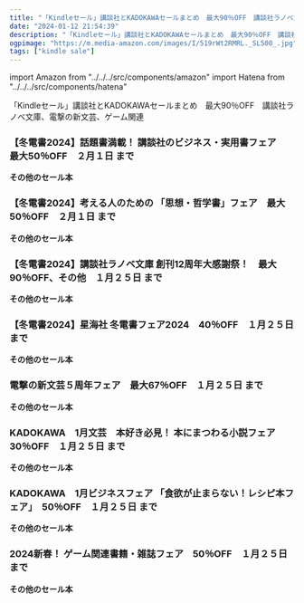 ```yaml
---
title: "「Kindleセール」講談社とKADOKAWAセールまとめ　最大90％OFF　講談社ラノベ文庫、電撃の新文芸、ゲーム関連"
date: "2024-01-12 21:54:39"
description: "「Kindleセール」講談社とKADOKAWAセールまとめ　最大90％OFF　講談社ラノベ文庫、電撃の新文芸、ゲーム関連"
ogpimage: "https://m.media-amazon.com/images/I/519rWt2RMRL._SL500_.jpg"
tags: ["kindle sale"]
---
```

import Amazon from "../../../src/components/amazon"
import Hatena from "../../../src/components/hatena"

「Kindleセール」講談社とKADOKAWAセールまとめ　最大90％OFF　講談社ラノベ文庫、電撃の新文芸、ゲーム関連



### 【冬電書2024】話題書満載！ 講談社のビジネス・実用書フェア　最大50％OFF　２月１日 まで


<Amazon asin="B0BPS88B26" />



<Amazon asin="B0BPSF1P5Y" />



<Amazon asin="B0CFKN4WLP" />


**その他のセール本**

<Hatena src="https://kyukyunyorituryo.github.io/kindle_sale/20240201s38115/" title=""/>

### 【冬電書2024】考える人のための 「思想・哲学書」フェア　最大50％OFF　２月１日 まで


<Amazon asin="B08MZMY9H1" />



<Amazon asin="B08W53GXF1" />



<Amazon asin="B09V1134H7" />


**その他のセール本**

<Hatena src="https://kyukyunyorituryo.github.io/kindle_sale/20240201s38113/" title=""/>

### 【冬電書2024】講談社ラノベ文庫 創刊12周年大感謝祭！　最大90％OFF、その他　１月２５日 まで


<Amazon asin="B0CLKZ7786" />



<Amazon asin="B0CLKZW1LG" />



<Amazon asin="B0CLKZ9FS7" />


**その他のセール本**

<Hatena src="https://kyukyunyorituryo.github.io/kindle_sale/20240125s38114/" title=""/>

### 【冬電書2024】星海社 冬電書フェア2024　40％OFF　１月２５日 まで


<Amazon asin="B09XZYZ2H4" />



<Amazon asin="B075N3MYDV" />



<Amazon asin="B08XVQNN5F" />


**その他のセール本**

<Hatena src="https://kyukyunyorituryo.github.io/kindle_sale/20240125s38083/" title=""/>

### 電撃の新文芸５周年フェア　最大67％OFF　１月２５日 まで


<Amazon asin="B07XBQ34KB" />



<Amazon asin="B0CH2QT6R1" />



<Amazon asin="B0BXCDFQMP" />


**その他のセール本**

<Hatena src="https://kyukyunyorituryo.github.io/kindle_sale/20240125s38073/" title=""/>

### KADOKAWA　1月文芸　本好き必見！ 本にまつわる小説フェア　30％OFF　１月２５日 まで


<Amazon asin="B0C7FVJ4ZZ" />



<Amazon asin="B0C1YJ4V15" />



<Amazon asin="B0B6GXX8XC" />


**その他のセール本**

<Hatena src="https://kyukyunyorituryo.github.io/kindle_sale/20240125s38074/" title=""/>

### KADOKAWA　1月ビジネスフェア 「食欲が止まらない！レシピ本フェア」　50％OFF　１月２５日 まで


<Amazon asin="B0BKG4KHZM" />



<Amazon asin="B0BM8MX3SL" />



<Amazon asin="B0B1PJ8V6R" />


**その他のセール本**

<Hatena src="https://kyukyunyorituryo.github.io/kindle_sale/20240125s38091/" title=""/>

### 2024新春！ ゲーム関連書籍・雑誌フェア　50％OFF　１月２５日 まで


<Amazon asin="B0BB5TVTB2" />



<Amazon asin="B0B62D44F3" />



<Amazon asin="B0B1Z9SXQJ" />


**その他のセール本**

<Hatena src="https://kyukyunyorituryo.github.io/kindle_sale/20240125s38097/" title=""/>